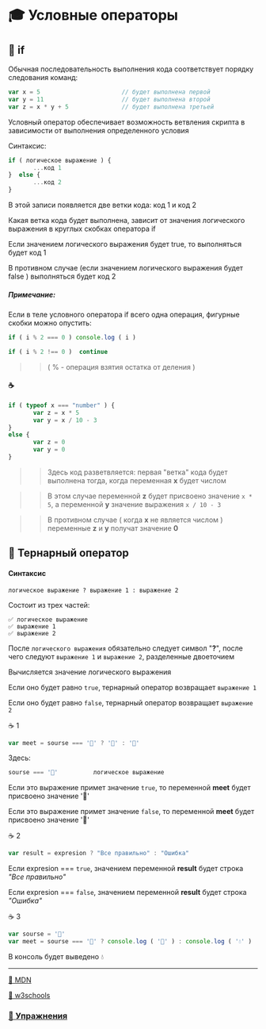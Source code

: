 # 🎓 Условные операторы

## 📖 if

Обычная последовательность выполнения кода соответствует порядку следования команд:
```javascript
var x = 5                       // будет выполнена первой
var y = 11                      // будет выполнена второй
var z = x * y + 5               // будет выполнена третьей
```
Условный оператор обеспечивает возможность ветвления скрипта в зависимости от выполнения определенного условия

Синтаксис:
```javascript
if ( логическое выражение ) {  
       ...код 1  
}  else {
       ...код 2
}
```
В этой записи появляется две ветки кода: код 1 и код 2

Какая ветка кода будет выполнена, зависит от значения логического выражения в круглых скобках оператора if

Если значением логического выражения будет true, то выполняться будет код 1

В противном случае (если значением логического выражения будет false ) выполняться будет код 2

##### Примечание:

Если в теле условного оператора  if всего одна операция, фигурные скобки можно опустить:
```javascript
if ( i % 2 === 0 ) console.log ( i )

if ( i % 2 !== 0 )  continue
```
>>( % - операция взятия остатка от деления )

#### ☕

```javascript
if ( typeof x === "number" ) {
       var z = x * 5
       var y = x / 10 - 3
}
else {
       var z = 0
       var y = 0
}
```
>>Здесь код разветвляется: первая "ветка" кода будет выполнена тогда, когда переменная **x** будет числом

>>В этом случае переменной **z** будет присвоено значение ```x * 5```, а переменной **y** значение выражения ```x / 10 - 3```

>>В противном случае ( когда **x** не является числом ) переменные **z** и **y** получат значение **0**

## 📖 Тернарный оператор

#### Синтаксис
    логическое выражение ? выражение 1 : выражение 2

Состоит из трех частей: 

    ✅ логическое выражение
    ✅ выражение 1
    ✅ выражение 2

После ```логического выражения``` обязательно следует символ "**?**", после чего следуют ```выражение 1``` и ```выражение 2```, разделенные двоеточием

Вычисляется значение логического выражения

Если оно будет равно ```true```, тернарный оператор возвращает ```выражение 1```

Если оно будет равно ```false```, тернарный оператор возвращает ```выражение 2```

☕ 1
```javascript
var meet = sourse === '🌴' ? '🍌' : '🍄' 
```
Здесь:
```javascript
sourse === '🌴'          логическое выражение
```
Если это выражение примет значение ```true```, то переменной  **meet**  будет присвоено значение  '🍌'

Если это выражение примет значение ```false```, то переменной  **meet**  будет присвоено значение  '🍄'

☕ 2
```javascript
var result = expresion ? "Все правильно" : "Ошибка"
```
Если expresion === ```true```, значением переменной  **result**  будет строка *"Все правильно"*

Если expresion === ```false```, значением переменной  **result**  будет строка *"Ошибка"*

☕ 3
```javascript
var sourse = '🐙'
var meet = sourse === '🐥' ? console.log ( '🥚' ) : console.log ( '💧' )
```
В консоль будет выведено  💧

***

[🔗 MDN](https://developer.mozilla.org/ru/docs/Web/JavaScript/Guide/Expressions_and_Operators)

[🔗 w3schools](https://www.w3schools.com/js/js_if_else.asp)

### [💼 Упражнения](https://docs.google.com/forms/d/e/1FAIpQLSds2Q8WyrfeDSN7dZd6F3v0HspdMQG9BPrV0d3SG3mOGh2rFw/viewform)